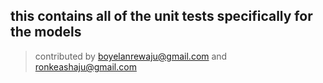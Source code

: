 ## this contains all of the unit tests specifically for the models
>contributed by <boyelanrewaju@gmail.com> and <ronkeashaju@gmail.com>

